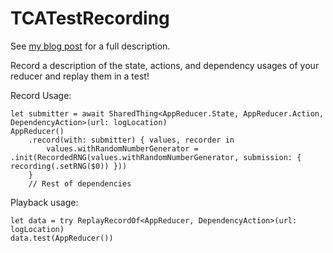 # TCATestRecording

See [my blog post](https://jackyoustra.com/blog/tca-test-recording) for a full description.

Record a description of the state, actions, and dependency usages of your reducer
and replay them in a test!

Record Usage:

```
let submitter = await SharedThing<AppReducer.State, AppReducer.Action, DependencyAction>(url: logLocation)
AppReducer()
    .record(with: submitter) { values, recorder in
        values.withRandomNumberGenerator = .init(RecordedRNG(values.withRandomNumberGenerator, submission: { recording(.setRNG($0)) }))
    }
    // Rest of dependencies
```

Playback usage:

```
let data = try ReplayRecordOf<AppReducer, DependencyAction>(url: logLocation)
data.test(AppReducer())
```
